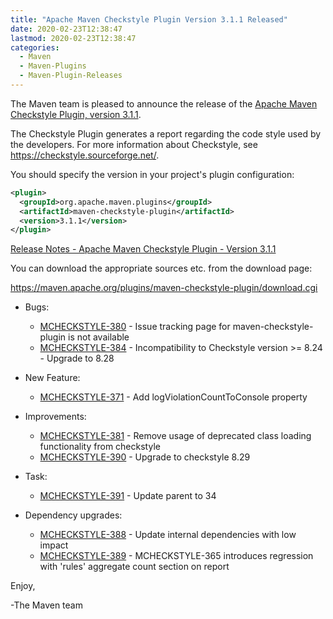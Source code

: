 ```yaml
---
title: "Apache Maven Checkstyle Plugin Version 3.1.1 Released"
date: 2020-02-23T12:38:47
lastmod: 2020-02-23T12:38:47
categories:
  - Maven
  - Maven-Plugins
  - Maven-Plugin-Releases
---
```

The Maven team is pleased to announce the release of the 
[Apache Maven Checkstyle Plugin, version 3.1.1](https://maven.apache.org/plugins/maven-checkstyle-plugin/).

The Checkstyle Plugin generates a report regarding the code style used by the
developers. For more information about Checkstyle, see
https://checkstyle.sourceforge.net/.

You should specify the version in your project's plugin configuration:

```xml
<plugin>
  <groupId>org.apache.maven.plugins</groupId>
  <artifactId>maven-checkstyle-plugin</artifactId>
  <version>3.1.1</version>
</plugin>
``` 

<!-- more -->

[Release Notes - Apache Maven Checkstyle Plugin - Version 3.1.1](https://issues.apache.org/jira/secure/ReleaseNote.jspa?projectId=12317223&version=12345558)

You can download the appropriate sources etc. from the download page:

https://maven.apache.org/plugins/maven-checkstyle-plugin/download.cgi

* Bugs:

  * [MCHECKSTYLE-380](https://issues.apache.org/jira/browse/MCHECKSTYLE-380) - Issue tracking page for maven-checkstyle-plugin is not available
  * [MCHECKSTYLE-384](https://issues.apache.org/jira/browse/MCHECKSTYLE-384) - Incompatibility to Checkstyle version >= 8.24 - Upgrade to 8.28


* New Feature:

  * [MCHECKSTYLE-371](https://issues.apache.org/jira/browse/MCHECKSTYLE-371) - Add logViolationCountToConsole property


* Improvements:

  * [MCHECKSTYLE-381](https://issues.apache.org/jira/browse/MCHECKSTYLE-381) - Remove usage of deprecated class loading functionality from checkstyle
  * [MCHECKSTYLE-390](https://issues.apache.org/jira/browse/MCHECKSTYLE-390) - Upgrade to checkstyle 8.29


* Task:

  * [MCHECKSTYLE-391](https://issues.apache.org/jira/browse/MCHECKSTYLE-391) - Update parent to 34
  

* Dependency upgrades:

  * [MCHECKSTYLE-388](https://issues.apache.org/jira/browse/MCHECKSTYLE-388) - Update internal dependencies with low impact
  * [MCHECKSTYLE-389](https://issues.apache.org/jira/browse/MCHECKSTYLE-389) - MCHECKSTYLE-365 introduces regression with 'rules' aggregate count section on report

Enjoy,

-The Maven team

